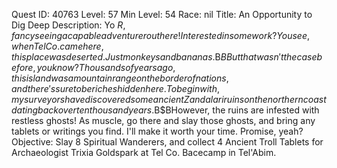 Quest ID: 40763
Level: 57
Min Level: 54
Race: nil
Title: An Opportunity to Dig Deep
Description: Yo $R, fancy seeing a capable adventurer out here! Interested in some work? You see, when Tel Co. came here, this place was deserted. Just monkeys and bananas.$B$BBut that wasn't the case before, you know? Thousands of years ago, this island was a mountain range on the border of nations, and there's sure to be riches hidden here. To begin with, my surveyors have discovered some ancient Zandalari ruins on the northern coast dating back over ten thousand years.$B$BHowever, the ruins are infested with restless ghosts! As muscle, go there and slay those ghosts, and bring any tablets or writings you find. I'll make it worth your time. Promise, yeah?
Objective: Slay 8 Spiritual Wanderers, and collect 4 Ancient Troll Tablets for Archaeologist Trixia Goldspark at Tel Co. Bacecamp in Tel'Abim.
